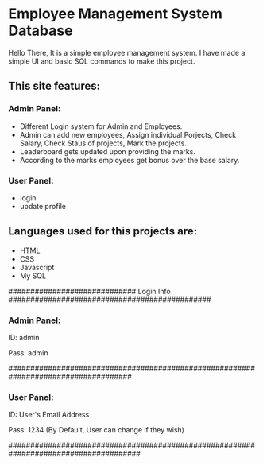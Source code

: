 # Employee Management System Database

Hello There, It is a simple employee management system. I have made a simple UI and basic SQL commands to make this project.

## This site features:
### Admin Panel:
* Different Login system for Admin and Employees.
* Admin can add new employees, Assign individual Porjects, Check Salary, Check Staus of projects, Mark the projects.
* Leaderboard gets updated upon providing the marks.
* According to the marks employees get bonus over the base salary.

### User Panel:
* login
* update profile

## Languages used for this projects are:
* HTML
* CSS
* Javascript
* My SQL


############################# Login Info ##############################################
### Admin Panel:

ID: admin

Pass: admin

####################################################################################

### User Panel:

ID: User's Email Address

Pass: 1234 (By Default, User can change if they wish)

######################################################################################


